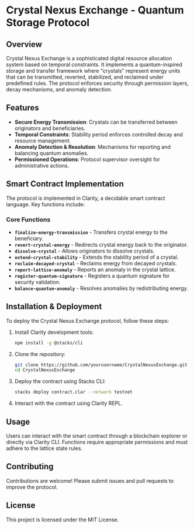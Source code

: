 # Crystal Nexus Exchange - Quantum Storage Protocol

## Overview
Crystal Nexus Exchange is a sophisticated digital resource allocation system based on temporal constraints. It implements a quantum-inspired storage and transfer framework where "crystals" represent energy units that can be transmitted, reverted, stabilized, and reclaimed under predefined rules. The protocol enforces security through permission layers, decay mechanisms, and anomaly detection.

## Features
- **Secure Energy Transmission**: Crystals can be transferred between originators and beneficiaries.
- **Temporal Constraints**: Stability period enforces controlled decay and resource management.
- **Anomaly Detection & Resolution**: Mechanisms for reporting and balancing quantum anomalies.
- **Permissioned Operations**: Protocol supervisor oversight for administrative actions.

## Smart Contract Implementation
The protocol is implemented in Clarity, a decidable smart contract language. Key functions include:

### Core Functions
- **`finalize-energy-transmission`** - Transfers crystal energy to the beneficiary.
- **`revert-crystal-energy`** - Redirects crystal energy back to the originator.
- **`dissolve-crystal`** - Allows originators to dissolve crystals.
- **`extend-crystal-stability`** - Extends the stability period of a crystal.
- **`reclaim-decayed-crystal`** - Reclaims energy from decayed crystals.
- **`report-lattice-anomaly`** - Reports an anomaly in the crystal lattice.
- **`register-quantum-signature`** - Registers a quantum signature for security validation.
- **`balance-quantum-anomaly`** - Resolves anomalies by redistributing energy.

## Installation & Deployment
To deploy the Crystal Nexus Exchange protocol, follow these steps:

1. Install Clarity development tools:
   ```sh
   npm install -g @stacks/cli
   ```
2. Clone the repository:
   ```sh
   git clone https://github.com/yourusername/CrystalNexusExchange.git
   cd CrystalNexusExchange
   ```
3. Deploy the contract using Stacks CLI:
   ```sh
   stacks deploy contract.clar --network testnet
   ```
4. Interact with the contract using Clarity REPL.

## Usage
Users can interact with the smart contract through a blockchain explorer or directly via Clarity CLI. Functions require appropriate permissions and must adhere to the lattice state rules.

## Contributing
Contributions are welcome! Please submit issues and pull requests to improve the protocol.

## License
This project is licensed under the MIT License.
